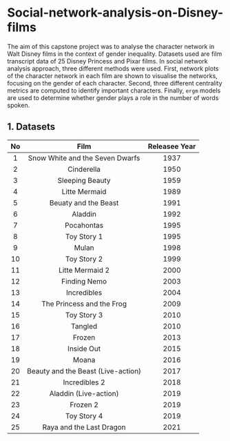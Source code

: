 # Social-network-analysis-on-Disney-films

The aim of this capstone project was to analyse the character network in Walt Disney films in the context of gender inequality. Datasets used are film transcript data of 25 Disney Princess and Pixar films. In social network analysis approach, three different methods were used. First, network plots of the character network in each film are shown to visualise the networks, focusing on the gender of each character. Second, three different centrality metrics are computed to identify important characters. Finally, `ergm` models are used to determine whether gender plays a role in the number of words spoken. 

## 1. Datasets 
|  No    |  Film     |  Releasee Year | 
|  :---:  |    :---:    |    :----:   |
|  1    | Snow White and the Seven Dwarfs      |  1937   | 
|  2    | Cinderella   | 1950    | 
|  3    | Sleeping Beauty     |  1959    | 
|  4    | Litte Mermaid   | 1989   | 
|  5    | Beuaty and the Beast      |  1991 | 
|  6    | Aladdin   | 1992   | 
|  7    | Pocahontas   | 1995     | 
|  8    | Toy Story 1   | 1995     | 
|  9    | Mulan   | 1998   | 
|  10    | Toy Story 2   | 1999     | 
|  11    | Litte Mermaid 2   | 2000   | 
|  12    | Finding Nemo   | 2003  | 
|  13    | Incredibles   |   2004   | 
|  14    | The Princess and the Frog   |   2009   | 
|  15    | Toy Story 3 |   2010   | 
|  16    | Tangled   |   2010   | 
|  17    | Frozen   |   2013   | 
|  18    |  Inside Out  |   2015   | 
|  19    | Moana   |   2016  | 
|  20    | Beauty and the Beast (Live-action)   |   2017   | 
|  21    | Incredibles 2   |   2018   | 
|  22    | Aladdin (Live-action)   |   2019   | 
|  23    | Frozen 2   |   2019  | 
|  24    | Toy Story 4   |   2019   | 
|  25    | Raya and the Last Dragon   |   2021   | 


